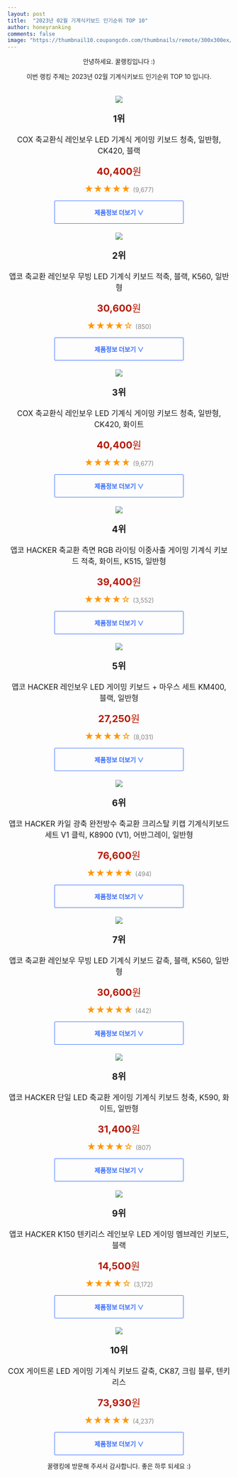 ```yaml
---
layout: post
title:  "2023년 02월 기계식키보드 인기순위 TOP 10"
author: honeyranking
comments: false
image: "https://thumbnail10.coupangcdn.com/thumbnails/remote/300x300ex/image/retail/images/459851649833772-3d5e3ae7-bd0d-47c7-8213-4ae228ff22e1.jpg"
---
```

<p style="text-align: center;">안녕하세요. 꿀랭킹입니다 :)</p>
<p style="text-align: center;">이번 랭킹 주제는 2023년 02월 기계식키보드 인기순위 TOP 10 입니다.</p><center><img src="https://thumbnail10.coupangcdn.com/thumbnails/remote/300x300ex/image/retail/images/459851649833772-3d5e3ae7-bd0d-47c7-8213-4ae228ff22e1.jpg" style="margin-top:20px" /></center><p style="text-align: center; font-size: 20px"><b>1위</b></p><p style="text-align: center; font-size: 17px">COX 축교환식 레인보우 LED 기계식 게이밍 키보드 청축, 일반형, CK420, 블랙</p><p style="text-align: center;"><span style="color: #b61800; font-size: 22px;"><b>40,400</b>원</span></p><p style="text-align: center;"><span style="color: #ff9600; font-size: 20px;">★★★★★ </span><span style="color: #878787;">(9,677)</span></p><center><a href="https://www.coupang.com/vp/products/4527316191?itemId=5465013962&q=%EA%B8%B0%EA%B3%84%EC%8B%9D%ED%82%A4%EB%B3%B4%EB%93%9C&sourceType=search&searchId=e32eff20b52c46babe3ffae89e6feb38"><div style="font-size: 14px; display: inline-block; padding: 15px 90px; color: #346aff; border-radius: 2px; border: 1px solid #346aff; cursor: pointer;"><b>제품정보 더보기 &or;</b></div></a></center><center><img src="https://thumbnail8.coupangcdn.com/thumbnails/remote/300x300ex/image/retail/images/1223427021514173-034af671-807e-4210-aa78-d2136fc9dbbf.jpg" style="margin-top:20px" /></center><p style="text-align: center; font-size: 20px"><b>2위</b></p><p style="text-align: center; font-size: 17px">앱코 축교환 레인보우 무빙 LED 기계식 키보드 적축, 블랙, K560, 일반형</p><p style="text-align: center;"><span style="color: #b61800; font-size: 22px;"><b>30,600</b>원</span></p><p style="text-align: center;"><span style="color: #ff9600; font-size: 20px;">★★★★☆ </span><span style="color: #878787;">(850)</span></p><center><a href="https://link.coupang.com/a/O8OBT"><div style="font-size: 14px; display: inline-block; padding: 15px 90px; color: #346aff; border-radius: 2px; border: 1px solid #346aff; cursor: pointer;"><b>제품정보 더보기 &or;</b></div></a></center><center><img src="https://thumbnail9.coupangcdn.com/thumbnails/remote/300x300ex/image/retail/images/377599430456266-81c92b75-72f3-436c-9fbd-2785313c98c9.jpg" style="margin-top:20px" /></center><p style="text-align: center; font-size: 20px"><b>3위</b></p><p style="text-align: center; font-size: 17px">COX 축교환식 레인보우 LED 기계식 게이밍 키보드 청축, 일반형, CK420, 화이트</p><p style="text-align: center;"><span style="color: #b61800; font-size: 22px;"><b>40,400</b>원</span></p><p style="text-align: center;"><span style="color: #ff9600; font-size: 20px;">★★★★★ </span><span style="color: #878787;">(9,677)</span></p><center><a href="https://www.coupang.com/vp/products/4527316191?itemId=5465377076&q=%EA%B8%B0%EA%B3%84%EC%8B%9D%ED%82%A4%EB%B3%B4%EB%93%9C&sourceType=search&searchId=e32eff20b52c46babe3ffae89e6feb38"><div style="font-size: 14px; display: inline-block; padding: 15px 90px; color: #346aff; border-radius: 2px; border: 1px solid #346aff; cursor: pointer;"><b>제품정보 더보기 &or;</b></div></a></center><center><img src="https://thumbnail10.coupangcdn.com/thumbnails/remote/300x300ex/image/retail/images/8843710914525526-f6f0fb88-dc66-4b78-a16c-6064b1fb3d5d.jpg" style="margin-top:20px" /></center><p style="text-align: center; font-size: 20px"><b>4위</b></p><p style="text-align: center; font-size: 17px">앱코 HACKER 축교환 측면 RGB 라이팅 이중사출 게이밍 기계식 키보드 적축, 화이트, K515, 일반형</p><p style="text-align: center;"><span style="color: #b61800; font-size: 22px;"><b>39,400</b>원</span></p><p style="text-align: center;"><span style="color: #ff9600; font-size: 20px;">★★★★☆ </span><span style="color: #878787;">(3,552)</span></p><center><a href="https://www.coupang.com/vp/products/286652670?itemId=908774495&q=%EA%B8%B0%EA%B3%84%EC%8B%9D%ED%82%A4%EB%B3%B4%EB%93%9C&sourceType=search&searchId=e32eff20b52c46babe3ffae89e6feb38"><div style="font-size: 14px; display: inline-block; padding: 15px 90px; color: #346aff; border-radius: 2px; border: 1px solid #346aff; cursor: pointer;"><b>제품정보 더보기 &or;</b></div></a></center><center><img src="https://thumbnail7.coupangcdn.com/thumbnails/remote/300x300ex/image/retail/images/2017/06/20/9/1/bd6fc15c-0a80-45ef-9518-f664e1e6855f.jpg" style="margin-top:20px" /></center><p style="text-align: center; font-size: 20px"><b>5위</b></p><p style="text-align: center; font-size: 17px">앱코 HACKER 레인보우 LED 게이밍 키보드 + 마우스 세트 KM400, 블랙, 일반형</p><p style="text-align: center;"><span style="color: #b61800; font-size: 22px;"><b>27,250</b>원</span></p><p style="text-align: center;"><span style="color: #ff9600; font-size: 20px;">★★★★☆ </span><span style="color: #878787;">(8,031)</span></p><center><a href="https://link.coupang.com/a/O8OBU"><div style="font-size: 14px; display: inline-block; padding: 15px 90px; color: #346aff; border-radius: 2px; border: 1px solid #346aff; cursor: pointer;"><b>제품정보 더보기 &or;</b></div></a></center><center><img src="https://thumbnail10.coupangcdn.com/thumbnails/remote/300x300ex/image/retail/images/2279820661808347-376e8177-c1c8-4976-b00d-a389616c2311.jpg" style="margin-top:20px" /></center><p style="text-align: center; font-size: 20px"><b>6위</b></p><p style="text-align: center; font-size: 17px">앱코 HACKER 카일 광축 완전방수 축교환 크리스탈 키캡 기계식키보드 세트 V1 클릭, K8900 (V1), 어반그레이, 일반형</p><p style="text-align: center;"><span style="color: #b61800; font-size: 22px;"><b>76,600</b>원</span></p><p style="text-align: center;"><span style="color: #ff9600; font-size: 20px;">★★★★★ </span><span style="color: #878787;">(494)</span></p><center><a href="https://www.coupang.com/vp/products/207631314?itemId=614915468&q=%EA%B8%B0%EA%B3%84%EC%8B%9D%ED%82%A4%EB%B3%B4%EB%93%9C&sourceType=search&searchId=e32eff20b52c46babe3ffae89e6feb38"><div style="font-size: 14px; display: inline-block; padding: 15px 90px; color: #346aff; border-radius: 2px; border: 1px solid #346aff; cursor: pointer;"><b>제품정보 더보기 &or;</b></div></a></center><center><img src="https://thumbnail8.coupangcdn.com/thumbnails/remote/300x300ex/image/retail/images/3127150761816530-286ead59-0ecb-4bfc-a6c2-809d26d78dfc.jpg" style="margin-top:20px" /></center><p style="text-align: center; font-size: 20px"><b>7위</b></p><p style="text-align: center; font-size: 17px">앱코 축교환 레인보우 무빙 LED 기계식 키보드 갈축, 블랙, K560, 일반형</p><p style="text-align: center;"><span style="color: #b61800; font-size: 22px;"><b>30,600</b>원</span></p><p style="text-align: center;"><span style="color: #ff9600; font-size: 20px;">★★★★★ </span><span style="color: #878787;">(442)</span></p><center><a href="https://link.coupang.com/a/O8OBV"><div style="font-size: 14px; display: inline-block; padding: 15px 90px; color: #346aff; border-radius: 2px; border: 1px solid #346aff; cursor: pointer;"><b>제품정보 더보기 &or;</b></div></a></center><center><img src="https://thumbnail8.coupangcdn.com/thumbnails/remote/300x300ex/image/product/image/vendoritem/2018/11/29/3901104440/701684f7-de40-4538-bd7b-6151a88d00b4.jpg" style="margin-top:20px" /></center><p style="text-align: center; font-size: 20px"><b>8위</b></p><p style="text-align: center; font-size: 17px">앱코 HACKER 단일 LED 축교환 게이밍 기계식 키보드 청축, K590, 화이트, 일반형</p><p style="text-align: center;"><span style="color: #b61800; font-size: 22px;"><b>31,400</b>원</span></p><p style="text-align: center;"><span style="color: #ff9600; font-size: 20px;">★★★★☆ </span><span style="color: #878787;">(807)</span></p><center><a href="https://www.coupang.com/vp/products/125730614?itemId=371627718&q=%EA%B8%B0%EA%B3%84%EC%8B%9D%ED%82%A4%EB%B3%B4%EB%93%9C&sourceType=search&searchId=e32eff20b52c46babe3ffae89e6feb38"><div style="font-size: 14px; display: inline-block; padding: 15px 90px; color: #346aff; border-radius: 2px; border: 1px solid #346aff; cursor: pointer;"><b>제품정보 더보기 &or;</b></div></a></center><center><img src="https://thumbnail9.coupangcdn.com/thumbnails/remote/300x300ex/image/retail/images/2283592098368891-5148d1a7-302d-4cfb-b87f-d53a12ba296e.png" style="margin-top:20px" /></center><p style="text-align: center; font-size: 20px"><b>9위</b></p><p style="text-align: center; font-size: 17px">앱코 HACKER K150 텐키리스 레인보우 LED 게이밍 멤브레인 키보드, 블랙</p><p style="text-align: center;"><span style="color: #b61800; font-size: 22px;"><b>14,500</b>원</span></p><p style="text-align: center;"><span style="color: #ff9600; font-size: 20px;">★★★★☆ </span><span style="color: #878787;">(3,172)</span></p><center><a href="https://link.coupang.com/a/O8OBX"><div style="font-size: 14px; display: inline-block; padding: 15px 90px; color: #346aff; border-radius: 2px; border: 1px solid #346aff; cursor: pointer;"><b>제품정보 더보기 &or;</b></div></a></center><center><img src="https://thumbnail9.coupangcdn.com/thumbnails/remote/300x300ex/image/retail/images/721615960997472-8de7b06a-8124-4844-831e-43e36c9b1641.jpg" style="margin-top:20px" /></center><p style="text-align: center; font-size: 20px"><b>10위</b></p><p style="text-align: center; font-size: 17px">COX 게이트론 LED 게이밍 기계식 키보드 갈축, CK87, 크림 블루, 텐키리스</p><p style="text-align: center;"><span style="color: #b61800; font-size: 22px;"><b>73,930</b>원</span></p><p style="text-align: center;"><span style="color: #ff9600; font-size: 20px;">★★★★★ </span><span style="color: #878787;">(4,237)</span></p><center><a href="https://link.coupang.com/a/O8OB0"><div style="font-size: 14px; display: inline-block; padding: 15px 90px; color: #346aff; border-radius: 2px; border: 1px solid #346aff; cursor: pointer;"><b>제품정보 더보기 &or;</b></div></a></center><p style="text-align: center;">꿀랭킹에 방문해 주셔서 감사합니다. 좋은 하루 되세요 :)</p>